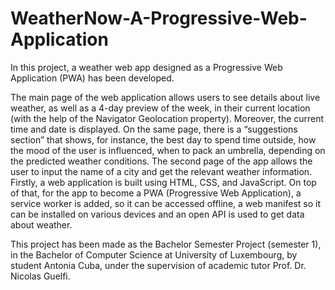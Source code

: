 # WeatherNow-A-Progressive-Web-Application

In this project, a weather web app designed as a Progressive Web Application (PWA) has been developed.

The main page of the web application allows users to see details about live weather, as well as a 4-day preview of the week, in their current location (with the help of the Navigator Geolocation property). Moreover, the current time and date is displayed. On the same page, there is a “suggestions section” that shows, for instance, the best day to spend time outside, how the mood of the user is influenced, when to pack an umbrella, depending on the predicted weather conditions. The second page of the app allows the user to input the name of a city and get the relevant weather information.
Firstly, a web application is built using HTML, CSS, and JavaScript. On top of that, for the app to become a PWA (Progressive Web Application), a service worker is added, so it can be accessed offline, a web manifest so it can be installed on various devices and an open API is used to get data about weather.

This project has been made as the Bachelor Semester Project (semester 1), in the Bachelor of Computer Science at University of Luxembourg, by student Antonia Cuba, under the supervision of academic tutor Prof. Dr. Nicolas Guelfi.
